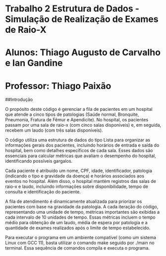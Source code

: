 # Trabalho 2 Estrutura de Dados - Simulação de Realização de Exames de Raio-X
# Alunos: Thiago Augusto de Carvalho e Ian Gandine
# Professor: Thiago Paixão

##Introdução

O propósito deste código é gerenciar a fila de pacientes em um hospital que atende a cinco tipos de patologias (Saúde normal, Bronquite, Pneumonia, Fratura de Fêmur e Apendicite). No hospital, os pacientes passam por uma sala de raio-x (com cinco salas disponíveis) e, em seguida, recebem um laudo (com três salas disponíveis).

O código utiliza uma estrutura de dados do tipo Lista para organizar as informações gerais dos pacientes, incluindo horários de entrada e saída do hospital, bem como detalhes específicos de cada sala. Esses dados são essenciais para calcular métricas que avaliam o desempenho do hospital, identificando possíveis gargalos.

Cada paciente é atribuído um nome, CPF, idade, identificador, patologia (indicando o tipo e gravidade da doença) e horários associados aos eventos no hospital. Além disso, o hospital mantém registros das salas de raio-x e laudo, incluindo informações sobre disponibilidade, tempo de consulta e identificação do paciente.

A fila de atendimento é dinamicamente atualizada para priorizar os pacientes com base na gravidade da patologia. A cada iteração do código, representando uma unidade de tempo, métricas importantes são exibidas a cada intervalo de 10 unidades de tempo. Essas métricas incluem o tempo médio para obtenção de um laudo, média de espera por patologia e a quantidade de exames realizados após o limite de tempo estabelecido.

Para executar o programa em um ambiente compatível (como um sistema Linux com GCC 11), basta utilizar o comando make seguido por ./main no terminal. Essa sequência de comandos compila e executa o programa.